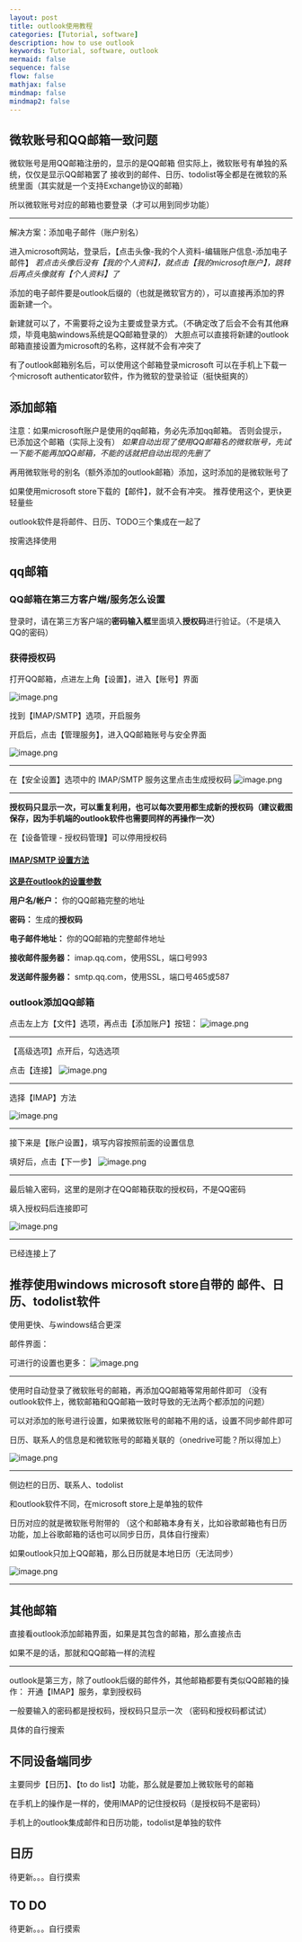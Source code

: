 ```yaml
---
layout: post
title: outlook使用教程
categories: [Tutorial, software]
description: how to use outlook
keywords: Tutorial, software, outlook
mermaid: false
sequence: false
flow: false
mathjax: false
mindmap: false
mindmap2: false
---
```




## 微软账号和QQ邮箱一致问题

微软账号是用QQ邮箱注册的，显示的是QQ邮箱
但实际上，微软账号有单独的系统，仅仅是显示QQ邮箱罢了
接收到的邮件、日历、todolist等全都是在微软的系统里面（其实就是一个支持Exchange协议的邮箱）

所以微软账号对应的邮箱也要登录（才可以用到同步功能）

---
解决方案：添加电子邮件（账户别名）

进入microsoft网站，登录后，【点击头像-我的个人资料-编辑账户信息-添加电子邮件】
*若点击头像后没有【我的个人资料】，就点击【我的microsoft账户】，跳转后再点头像就有【个人资料】了*

添加的电子邮件要是outlook后缀的（也就是微软官方的），可以直接再添加的界面新建一个。

新建就可以了，不需要将之设为主要或登录方式。（不确定改了后会不会有其他麻烦，毕竟电脑windows系统是QQ邮箱登录的）
大胆点可以直接将新建的outlook邮箱直接设置为microsoft的名称，这样就不会有冲突了

有了outlook邮箱别名后，可以使用这个邮箱登录microsoft
可以在手机上下载一个microsoft authenticator软件，作为微软的登录验证（挺快挺爽的）

## 添加邮箱

注意：如果microsoft账户是使用的qq邮箱，务必先添加qq邮箱。
否则会提示，已添加这个邮箱（实际上没有）
*如果自动出现了使用QQ邮箱名的微软账号，先试一下能不能再加QQ邮箱，不能的话就把自动出现的先删了*

再用微软账号的别名（额外添加的outlook邮箱）添加，这时添加的是微软账号了

如果使用microsoft store下载的【邮件】，就不会有冲突。
推荐使用这个，更快更轻量些

outlook软件是将邮件、日历、TODO三个集成在一起了

按需选择使用
## qq邮箱

### QQ邮箱在第三方客户端/服务怎么设置

登录时，请在第三方客户端的**密码输入框**里面填入**授权码**进行验证。（不是填入QQ的密码）

### 获得授权码

打开QQ邮箱，点进左上角【设置】，进入【账号】界面

![image.png](https://gitee.com/lchcanghai/typoraimgbed/raw/master/images/20230902203934.png)

找到【IMAP/SMTP】选项，开启服务

开启后，点击【管理服务】，进入QQ邮箱账号与安全界面

![image.png](https://gitee.com/lchcanghai/typoraimgbed/raw/master/images/20230902204012.png)

---
在【安全设置】选项中的 IMAP/SMTP 服务这里点击生成授权码
![image.png](https://gitee.com/lchcanghai/typoraimgbed/raw/master/images/20230902204149.png)

---
**授权码只显示一次，可以重复利用，也可以每次要用都生成新的授权码（建议截图保存，因为手机端的outlook软件也需要同样的再操作一次）**

在【设备管理 - 授权码管理】可以停用授权码

#### **[IMAP/SMTP 设置方法](https://wx.mail.qq.com/list/readtemplate?name=app_intro.html#/agreement/authorizationCode)**

<b><u>这是在outlook的设置参数</u></b>

**用户名/帐户：** 你的QQ邮箱完整的地址

**密码：** 生成的**授权码**

**电子邮件地址：** 你的QQ邮箱的完整邮件地址

**接收邮件服务器：** imap.qq.com，使用SSL，端口号993

**发送邮件服务器：** smtp.qq.com，使用SSL，端口号465或587

### outlook添加QQ邮箱

点击左上方【文件】选项，再点击【添加账户】按钮：
![image.png](https://gitee.com/lchcanghai/typoraimgbed/raw/master/images/20230902202855.png)

---
【高级选项】点开后，勾选选项

点击【连接】
![image.png](https://gitee.com/lchcanghai/typoraimgbed/raw/master/images/20230902204759.png)

---
选择【IMAP】方法

![image.png](https://gitee.com/lchcanghai/typoraimgbed/raw/master/images/20230902202940.png)

---
接下来是【账户设置】，填写内容按照前面的设置信息

填好后，点击【下一步】
![image.png](https://gitee.com/lchcanghai/typoraimgbed/raw/master/images/20230902205046.png)

---
最后输入密码，这里的是刚才在QQ邮箱获取的授权码，不是QQ密码

填入授权码后连接即可

![image.png](https://gitee.com/lchcanghai/typoraimgbed/raw/master/images/20230902205252.png)

---
已经连接上了

## 推荐使用windows microsoft store自带的 邮件、日历、todolist软件

使用更快、与windows结合更深

邮件界面：

可进行的设置也更多：
![image.png](https://gitee.com/lchcanghai/typoraimgbed/raw/master/images/20230902223211.png)

---
使用时自动登录了微软账号的邮箱，再添加QQ邮箱等常用邮件即可
（没有outlook软件上，微软邮箱和QQ邮箱一致时导致的无法两个都添加的问题）

可以对添加的账号进行设置，如果微软账号的邮箱不用的话，设置不同步邮件即可

日历、联系人的信息是和微软账号的邮箱关联的（onedrive可能？所以得加上）

![image.png](https://gitee.com/lchcanghai/typoraimgbed/raw/master/images/20230902223440.png)

---
侧边栏的日历、联系人、todolist

和outlook软件不同，在microsoft store上是单独的软件

日历对应的就是微软账号附带的
（这个和邮箱本身有关，比如谷歌邮箱也有日历功能，加上谷歌邮箱的话也可以同步日历，具体自行搜索）

如果outlook只加上QQ邮箱，那么日历就是本地日历（无法同步）

![image.png](https://gitee.com/lchcanghai/typoraimgbed/raw/master/images/20230902223729.png)

---

## 其他邮箱

直接看outlook添加邮箱界面，如果是其包含的邮箱，那么直接点击

如果不是的话，那就和QQ邮箱一样的流程

---
outlook是第三方，除了outlook后缀的邮件外，其他邮箱都要有类似QQ邮箱的操作：
开通【IMAP】服务，拿到授权码

一般要输入的密码都是授权码，授权码只显示一次
（密码和授权码都试试）

具体的自行搜索


## 不同设备端同步

主要同步【日历】、【to do list】功能，那么就是要加上微软账号的邮箱

在手机上的操作是一样的，使用IMAP的记住授权码（是授权码不是密码）

手机上的outlook集成邮件和日历功能，todolist是单独的软件

## 日历

待更新。。。自行摸索


## TO DO

待更新。。。自行摸索